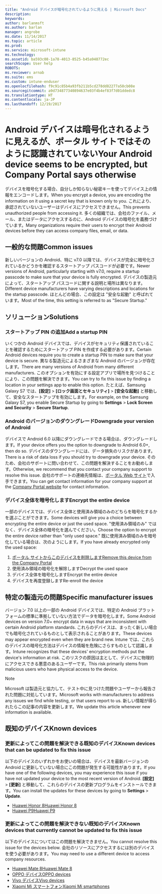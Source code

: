 ```yaml
---
title: "Android デバイスが暗号化されているように見える | Microsoft Docs"
description: 
keywords: 
author: barlanmsft
ms.author: barlan
manager: angrobe
ms.date: 11/14/2017
ms.topic: article
ms.prod: 
ms.service: microsoft-intune
ms.technology: 
ms.assetid: ba593c08-1a78-4013-8525-b45a948772ec
searchScope: User help
ROBOTS: 
ms.reviewer: arnab
ms.suite: ems
ms.custom: intune-enduser
ms.openlocfilehash: f9c91c85b4a93fb211b5cd278dd82277a58cb08e
ms.sourcegitcommit: a9d734877340894637e03f4b4ef83f7d01ddedc8
ms.translationtype: HT
ms.contentlocale: ja-JP
ms.lasthandoff: 12/19/2017
---
```

# <a name="your-android-device-seems-to-be-encrypted-but-company-portal-says-otherwise"></a><span data-ttu-id="ca8db-102">Android デバイスは暗号化されるように見えるが、ポータル サイトではそのように認識されていない</span><span class="sxs-lookup"><span data-stu-id="ca8db-102">Your Android device seems to be encrypted, but Company Portal says otherwise</span></span>

<span data-ttu-id="ca8db-103">デバイスを暗号化する場合、自分しか知らない秘密キーを使ってデバイス上の情報をエンコードします。</span><span class="sxs-lookup"><span data-stu-id="ca8db-103">When you encrypt a device, you are encoding the information on it using a secret key that is known only to you.</span></span> <span data-ttu-id="ca8db-104">これにより、承認されていないユーザーはデバイスにアクセスできません。</span><span class="sxs-lookup"><span data-stu-id="ca8db-104">This prevents unauthorized people from accessing it.</span></span> <span data-ttu-id="ca8db-105">多くの組織では、会社のファイル、メール、またはデータにアクセスするのに、Android デバイスの暗号化を義務づけています。</span><span class="sxs-lookup"><span data-stu-id="ca8db-105">Many organizations require their users to encrypt their Android devices before they can access company files, email, or data.</span></span>

## <a name="common-issues"></a><span data-ttu-id="ca8db-106">一般的な問題</span><span class="sxs-lookup"><span data-stu-id="ca8db-106">Common issues</span></span>

<span data-ttu-id="ca8db-107">新しいバージョンの Android、特に v7.0 以降では、デバイスが完全に暗号化されているかどうかを確認するスタートアップ パスコードが必要です。</span><span class="sxs-lookup"><span data-stu-id="ca8db-107">Newer versions of Android, particularly starting with v7.0, require a startup passcode to make sure that your device is fully encrypted.</span></span> <span data-ttu-id="ca8db-108">デバイスの製造元によって、スタートアップ パスコードに関する説明と場所は異なります。</span><span class="sxs-lookup"><span data-stu-id="ca8db-108">Different device manufacturers have varying descriptions and locations for the startup passcode.</span></span> <span data-ttu-id="ca8db-109">ほとんどの場合、この設定は "安全な起動" と呼ばれています。</span><span class="sxs-lookup"><span data-stu-id="ca8db-109">Most of the time, this setting is referred to as "Secure Startup."</span></span> 

## <a name="solutions"></a><span data-ttu-id="ca8db-110">ソリューション</span><span class="sxs-lookup"><span data-stu-id="ca8db-110">Solutions</span></span>

### <a name="add-a-startup-pin"></a><span data-ttu-id="ca8db-111">スタートアップ PIN の追加</span><span class="sxs-lookup"><span data-stu-id="ca8db-111">Add a startup PIN</span></span>

<span data-ttu-id="ca8db-112">いくつかの Android デバイスでは、デバイスがセキュリティ保護されていることを確認するためにスタートアップ PIN を作成する必要があります。</span><span class="sxs-lookup"><span data-stu-id="ca8db-112">Certain Android devices require you to create a startup PIN to make sure that your device is secure.</span></span> <span data-ttu-id="ca8db-113">異なる製造元によるさまざまな Android のバージョンが存在します。</span><span class="sxs-lookup"><span data-stu-id="ca8db-113">There are many versions of Android from many different manufacturers.</span></span> <span data-ttu-id="ca8db-114">このオプションを有効にする設定アプリで場所を見つけることにより、この問題を解決できます。</span><span class="sxs-lookup"><span data-stu-id="ca8db-114">You can try to fix this issue by finding a location in your settings app to enable this option.</span></span> <span data-ttu-id="ca8db-115">たとえば、Samsung Galaxy S7 では、**[設定]** > **[ロック画面とセキュリティ]** > **[安全な起動]** と移動して、安全なスタートアップを有効にします。</span><span class="sxs-lookup"><span data-stu-id="ca8db-115">For example, on the Samsung Galaxy S7, you enable Secure Startup by going to **Settings** > **Lock Screen and Security** > **Secure Startup**.</span></span>  

### <a name="downgrade-your-version-of-android"></a><span data-ttu-id="ca8db-116">Android のバージョンのダウングレード</span><span class="sxs-lookup"><span data-stu-id="ca8db-116">Downgrade your version of Android</span></span>

<span data-ttu-id="ca8db-117">デバイスで Android 6.0 以降にダウングレードできる場合は、ダウングレードします。</span><span class="sxs-lookup"><span data-stu-id="ca8db-117">If your device offers you the option to downgrade to Android 6.0+, then do so.</span></span> <span data-ttu-id="ca8db-118">デバイスのダウングレードには、データ損失のリスクがあります。</span><span class="sxs-lookup"><span data-stu-id="ca8db-118">There is a risk of data loss if you should try to downgrade your device.</span></span> <span data-ttu-id="ca8db-119">そのため、会社のサポートに問い合わせて、この問題を解決することをお勧めします。</span><span class="sxs-lookup"><span data-stu-id="ca8db-119">Otherwise, we recommend that you contact your company support to resolve this issue.</span></span> <span data-ttu-id="ca8db-120">会社のサポートの連絡先情報は、[ポータル Web サイト](https://portal.manage.microsoft.com#HelpDeskDialog)で入手できます。</span><span class="sxs-lookup"><span data-stu-id="ca8db-120">You can get contact information for your company support at the [Company Portal website](https://portal.manage.microsoft.com#HelpDeskDialog) for contact information.</span></span>

### <a name="encrypt-the-entire-device"></a><span data-ttu-id="ca8db-121">デバイス全体を暗号化します</span><span class="sxs-lookup"><span data-stu-id="ca8db-121">Encrypt the entire device</span></span>

<span data-ttu-id="ca8db-122">一部のデバイスでは、デバイス全体と使用済み領域のみのどちらを暗号化するかを選ぶことができます。</span><span class="sxs-lookup"><span data-stu-id="ca8db-122">Some devices will give you a choice between encrypting the entire device or just the used space.</span></span> <span data-ttu-id="ca8db-123">"使用済み領域のみ" ではなく、デバイス全体の暗号化を選んでください。</span><span class="sxs-lookup"><span data-stu-id="ca8db-123">Choose the option to encrypt the entire device rather than "only used space."</span></span> <span data-ttu-id="ca8db-124">既に使用済み領域のみを暗号化している場合は、次のようにします。</span><span class="sxs-lookup"><span data-stu-id="ca8db-124">If you have already encrypted only the used space:</span></span>

1. [<span data-ttu-id="ca8db-125">ポータル サイトからこのデバイスを削除します</span><span class="sxs-lookup"><span data-stu-id="ca8db-125">Remove this device from the Company Portal</span></span>](unenroll-your-device-from-intune-android.md)
2. <span data-ttu-id="ca8db-126">使用済み領域の暗号化を解除します</span><span class="sxs-lookup"><span data-stu-id="ca8db-126">Decrypt the used space</span></span>
3. <span data-ttu-id="ca8db-127">デバイス全体を暗号化します</span><span class="sxs-lookup"><span data-stu-id="ca8db-127">Encrypt the entire device</span></span>
4. <span data-ttu-id="ca8db-128">デバイスを再度登録します</span><span class="sxs-lookup"><span data-stu-id="ca8db-128">Re-enroll the device</span></span>

## <a name="specific-manufacturer-issues"></a><span data-ttu-id="ca8db-129">特定の製造元の問題</span><span class="sxs-lookup"><span data-stu-id="ca8db-129">Specific manufacturer issues</span></span>

<span data-ttu-id="ca8db-130">バージョン 7.0 以上の一部の Android デバイスでは、特定の Android プラットフォームの標準に準拠していない方法でデータを暗号化します。</span><span class="sxs-lookup"><span data-stu-id="ca8db-130">Some Android devices on version 7.0+ encrypt data in ways that are inconsistent with certain Android platform standards.</span></span> <span data-ttu-id="ca8db-131">これらのデバイスは、まったく新しい場合でも暗号化されているものとして表示されることがあります。</span><span class="sxs-lookup"><span data-stu-id="ca8db-131">These devices may appear encrypted even when they are brand new.</span></span> <span data-ttu-id="ca8db-132">Intune では、これらのデバイスの暗号化方法はデバイスの情報を危険にさらすものとして認識します。</span><span class="sxs-lookup"><span data-stu-id="ca8db-132">Intune recognizes that these devices' encryption methods put the device's information at risk.</span></span> <span data-ttu-id="ca8db-133">このリスクの原因は主として、デバイスに物理的にアクセスできる悪意のあるユーザーです。</span><span class="sxs-lookup"><span data-stu-id="ca8db-133">This risk primarily stems from malicious users who have physical access to the device.</span></span>

> [!Note]
> <span data-ttu-id="ca8db-134">Microsoft は製造元と協力して、テスト中に見つけた問題やユーザーから報告された問題に対処しています。</span><span class="sxs-lookup"><span data-stu-id="ca8db-134">Microsoft works with manufacturers to address any issues we find while testing, or that users report to us.</span></span> <span data-ttu-id="ca8db-135">新しい情報が得られたらこの記事の内容を更新します。</span><span class="sxs-lookup"><span data-stu-id="ca8db-135">We update this article whenever new information is available.</span></span> 

## <a name="known-devices"></a><span data-ttu-id="ca8db-136">既知のデバイス</span><span class="sxs-lookup"><span data-stu-id="ca8db-136">Known devices</span></span>

### <a name="known-devices-that-can-be-updated-to-fix-this-issue"></a><span data-ttu-id="ca8db-137">更新によってこの問題を解決できる既知のデバイス</span><span class="sxs-lookup"><span data-stu-id="ca8db-137">Known devices that can be updated to fix this issue</span></span>

<span data-ttu-id="ca8db-138">以下のデバイスのいずれかをお使いの場合は、デバイスを最新バージョンの Android に更新していない場合にこの問題が発生する可能性があります。</span><span class="sxs-lookup"><span data-stu-id="ca8db-138">If you have one of the following devices, you may experience this issue if you have not updated your device to the most recent version of Android.</span></span> <span data-ttu-id="ca8db-139">**[設定]** > **[更新]** と移動して、これらのデバイスの更新プログラムをインストールできます。</span><span class="sxs-lookup"><span data-stu-id="ca8db-139">You can install the updates for these devices by going to **Settings** > **Update**.</span></span> 

- [<span data-ttu-id="ca8db-140">Huawei Honor 8</span><span class="sxs-lookup"><span data-stu-id="ca8db-140">Huawei Honor 8</span></span>](http://consumer.huawei.com/en/support/mobile-phones/honor8_en-sup.htm)
- [<span data-ttu-id="ca8db-141">Huawei P9</span><span class="sxs-lookup"><span data-stu-id="ca8db-141">Huawei P9</span></span>](http://consumer.huawei.com/en/phones/p9/)

### <a name="known-devices-that-currently-cannot-be-updated-to-fix-this-issue"></a><span data-ttu-id="ca8db-142">更新によってこの問題を解決できない既知のデバイス</span><span class="sxs-lookup"><span data-stu-id="ca8db-142">Known devices that currently cannot be updated to fix this issue</span></span>

<span data-ttu-id="ca8db-143">以下のデバイスについてはこの問題を解決できません。</span><span class="sxs-lookup"><span data-stu-id="ca8db-143">You cannot resolve this issue for the devices below.</span></span> <span data-ttu-id="ca8db-144">会社のリソースにアクセスするには別のデバイスを使う必要があります。</span><span class="sxs-lookup"><span data-stu-id="ca8db-144">You may need to use a different device to access company resources.</span></span> 

- [<span data-ttu-id="ca8db-145">Huawei Mate 8</span><span class="sxs-lookup"><span data-stu-id="ca8db-145">Huawei Mate 8</span></span>](https://consumer.huawei.com/en/mobile-phones/mate8/index.htm)
- [<span data-ttu-id="ca8db-146">OPPO デバイス</span><span class="sxs-lookup"><span data-stu-id="ca8db-146">OPPO devices</span></span>](http://www.oppo.com/en/smartphones)
- [<span data-ttu-id="ca8db-147">Vivo デバイス</span><span class="sxs-lookup"><span data-stu-id="ca8db-147">Vivo devices</span></span>](https://www.vivo.co.in)
- [<span data-ttu-id="ca8db-148">Xiaomi Mi スマートフォン</span><span class="sxs-lookup"><span data-stu-id="ca8db-148">Xiaomi Mi smartphones</span></span>](https://xiaomi-mi.com/mi-smartphones/)

